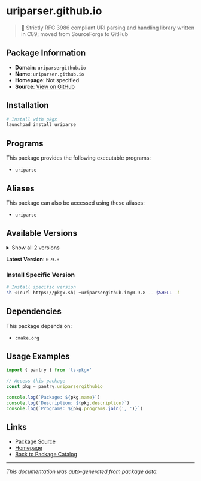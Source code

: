 # uriparser.github.io

> :hocho: Strictly RFC 3986 compliant URI parsing and handling library written in C89; moved from SourceForge to GitHub

## Package Information

- **Domain**: `uriparsergithub.io`
- **Name**: `uriparser.github.io`
- **Homepage**: Not specified
- **Source**: [View on GitHub](https://github.com/pkgxdev/pantry/tree/main/projects/uriparser.github.io/package.yml)

## Installation

```bash
# Install with pkgx
launchpad install uriparse
```

## Programs

This package provides the following executable programs:

- `uriparse`

## Aliases

This package can also be accessed using these aliases:

- `uriparse`

## Available Versions

<details>
<summary>Show all 2 versions</summary>

- `0.9.8`, `0.9.7`

</details>

**Latest Version**: `0.9.8`

### Install Specific Version

```bash
# Install specific version
sh <(curl https://pkgx.sh) +uriparsergithub.io@0.9.8 -- $SHELL -i
```

## Dependencies

This package depends on:

- `cmake.org`

## Usage Examples

```typescript
import { pantry } from 'ts-pkgx'

// Access this package
const pkg = pantry.uriparsergithubio

console.log(`Package: ${pkg.name}`)
console.log(`Description: ${pkg.description}`)
console.log(`Programs: ${pkg.programs.join(', ')}`)
```

## Links

- [Package Source](https://github.com/pkgxdev/pantry/tree/main/projects/uriparser.github.io/package.yml)
- [Homepage](#)
- [Back to Package Catalog](../package-catalog.md)

---

*This documentation was auto-generated from package data.*
